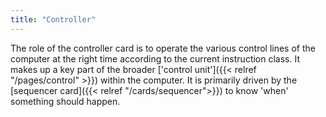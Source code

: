```yaml
---
title: "Controller"
---
```


The role of the controller card is to operate the various control lines of the computer
at the right time according to the current instruction class. It makes up a key part of the broader
['control unit']({{< relref "/pages/control" >}}) within the computer. It is primarily driven
by the [sequencer card]({{< relref "/cards/sequencer">}}) to know 'when' something should happen.
